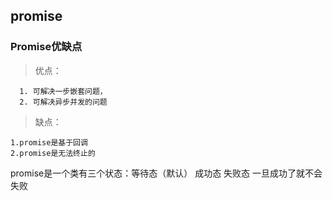 ## promise


### Promise优缺点

> 优点：

      1. 可解决一步嵌套问题，
      2. 可解决异步并发的问题
>缺点：

    1.promise是基于回调
    2.promise是无法终止的

promise是一个类有三个状态：等待态（默认）  成功态  失败态
一旦成功了就不会失败  